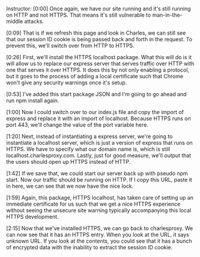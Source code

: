 Instructor: [0:00] Once again, we have our site running and it's still running on HTTP and not HTTPS. That means it's still vulnerable to man-in-the-middle attacks.

[0:09] That is if we refresh this page and look in Charles, we can still see that our session ID cookie is being passed back and forth in the request. To prevent this, we'll switch over from HTTP to HTTPS.

[0:26] First, we'll install the HTTPS localhost package. What this will do is it will allow us to replace our express server that serves traffic over HTTP with one that serves it over HTTPS. It does this by not only enabling a protocol, but it goes to the process of adding a local certificate such that Chrome won't give any security warnings once it's setup.

[0:53] I've added this start package JSON and I'm going to go ahead and run npm install again.

[1:00] Now I could switch over to our index.js file and copy the import of express and replace it with an import of localhost. Because HTTPS runs on port 443, we'll change the value of the port variable here.

[1:20] Next, instead of instantiating a express server, we're going to instantiate a localhost server, which is just a version of express that runs on HTTPS. We have to specify what our domain name is, which is still localhost.charlesproxy.com. Lastly, just for good measure, we'll output that the users should open up HTTPS instead of HTTP.

[1:42] If we save that, we could start our server back up with pseudo npm start. Now our traffic should be running on HTTP. If I copy this URL, paste it in here, we can see that we now have the nice lock.

[1:59] Again, this package, HTTPS localhost, has taken care of setting up an immediate certificate for us such that we get a nice HTTPS experience without seeing the unsecure site warning typically accompanying this local HTTPS development.

[2:15] Now that we've installed HTTPS, we can go back to charlesproxy. We can now see that it has an HTTPS entry. When you look at the URL, it says unknown URL. If you look at the contents, you could see that it has a bunch of encrypted data with the inability to extract the session ID cookie.
